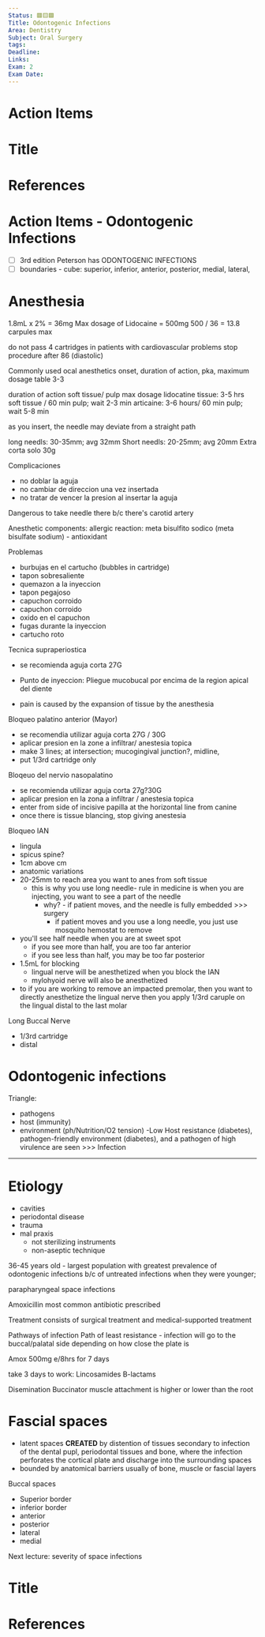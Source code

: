 ```yaml
---
Status: 🟥🟨🟩
Title: Odontogenic Infections
Area: Dentistry
Subject: Oral Surgery
tags: 
Deadline: 
Links: 
Exam: 2
Exam Date:
---
```

# Action Items

# Title

# References


# Action Items - Odontogenic Infections
 - [ ] 3rd edition Peterson has ODONTOGENIC INFECTIONS
 - [ ] boundaries - cube: superior, inferior, anterior, posterior, medial, lateral, 
# Anesthesia 

1.8mL x 2% = 36mg
Max dosage of Lidocaine = 500mg
500 / 36 = 13.8 carpules max 

do not pass 4 cartridges in patients with cardiovascular problems
stop procedure after 86 (diastolic)

Commonly used ocal anesthetics
onset, duration of action, pka, maximum dosage table 3-3

duration of action soft tissue/ pulp max dosage lidocatine tissue: 3-5 hrs soft tissue / 60 min pulp; wait 2-3 min
articaine: 3-6 hours/ 60 min pulp; wait 5-8 min

as you insert, the needle may deviate from a straight path 

long needls: 30-35mm; avg 32mm
Short needls: 20-25mm; avg 20mm
Extra corta solo 30g

Complicaciones
- no doblar la aguja
- no cambiar de direccion una vez insertada
- no tratar de vencer la presion al insertar la aguja 

Dangerous to take needle there b/c there's carotid artery

Anesthetic components:
allergic reaction: meta bisulfito sodico (meta bisulfate sodium) - antioxidant

Problemas
- burbujas en el cartucho (bubbles in cartridge)
- tapon sobresaliente
- quemazon a la inyeccion
- tapon pegajoso
- capuchon corroido 
- capuchon corroido 
- oxido en el capuchon 
- fugas durante la inyeccion
- cartucho roto 

Tecnica supraperiostica 
- se recomienda aguja corta 27G 
- Punto de inyeccion: Pliegue mucobucal por encima de la region apical del diente

- pain is caused by the expansion of tissue by the anesthesia 

Bloqueo palatino anterior (Mayor)
- se recomendia utilizar aguja corta 27G / 30G
- aplicar presion en la zone a infiltrar/ anestesia topica 
- make 3 lines; at intersection; mucogingival junction?, midline, 
- put 1/3rd cartridge only 

Bloqeuo del nervio nasopalatino
- se recomienda utilizar aguja corta 27g?30G
- aplicar presion en la zona a infiltrar / anestesia topica 
- enter from side of incisive papilla at the horizontal line from canine 
- once there is tissue blancing, stop giving anestesia 

Bloqueo IAN
- lingula
- spicus spine?
- 1cm above cm
- anatomic variations
- 20-25mm to reach area you want to anes from soft tissue 
	- this is why you use long needle- rule in medicine is when you are injecting, you want to see a part of the needle 
		- why? - if patient moves, and the needle is fully embedded >>> surgery
			- if patient moves and you use a long needle, you just use mosquito hemostat to remove 
- you'll see half needle when you are at sweet spot
	- if you see more than half, you are too far anterior 
	- if you see less than half, you may be too far posterior
- 1.5mL for blocking
	- lingual nerve will be anesthetized when you block the IAN
	- mylohyoid nerve will also be anesthetized 
- to if you are working to remove an impacted premolar, then you want to directly anesthetize the lingual nerve then you apply 1/3rd caruple on the lingual distal to the last molar 

Long Buccal Nerve 
- 1/3rd cartridge 
- distal 

# Odontogenic infections 

Triangle:
- pathogens
- host (immunity)
- environment (ph/Nutrition/O2 tension)
-Low Host resistance (diabetes), pathogen-friendly environment (diabetes), and a pathogen of high virulence are seen >>> Infection 
***
# Etiology
- cavities
- periodontal disease
- trauma
- mal praxis
	- not sterilizing instruments 
	- non-aseptic technique 

36-45 years old - largest population with greatest prevalence of odontogenic infections b/c of untreated infections when they were younger; 

parapharyngeal space infections 

Amoxicillin most common antibiotic prescribed 

Treatment consists of surgical treatment and medical-supported treatment 

Pathways of infection 
Path of least resistance - infection will go to the buccal/palatal side depending on how close the plate is 

Amox 500mg e/8hrs for 7 days

take 3 days to work:
Lincosamides
B-lactams

Disemination
Buccinator muscle attachment is higher or lower than the root

# Fascial spaces
- latent spaces **CREATED** by distention of tissues secondary to infection of the dental pupl, periodontal tissues and bone, where the infection perforates the cortical plate and discharge into the surrounding spaces 
- bounded by anatomical barriers usually of bone, muscle or fascial layers 

Buccal spaces 
- Superior border 
- inferior border 
- anterior 
- posterior 
- lateral
- medial 

Next lecture: severity of space infections 

# Title

# References

